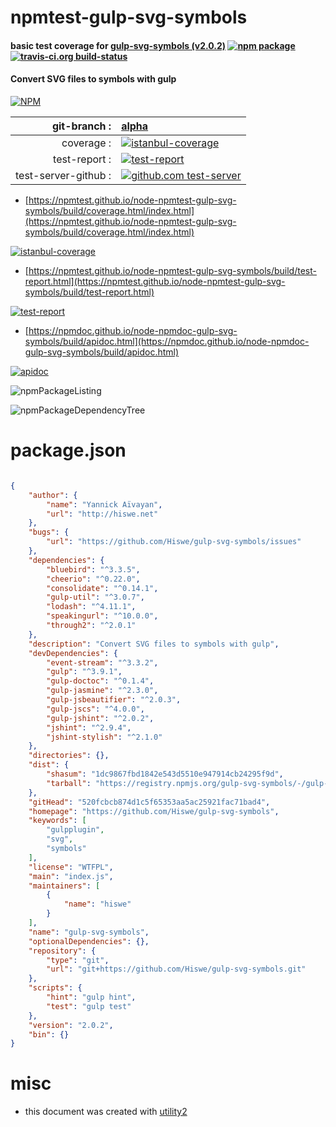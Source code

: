 # npmtest-gulp-svg-symbols

#### basic test coverage for  [gulp-svg-symbols (v2.0.2)](https://github.com/Hiswe/gulp-svg-symbols)  [![npm package](https://img.shields.io/npm/v/npmtest-gulp-svg-symbols.svg?style=flat-square)](https://www.npmjs.org/package/npmtest-gulp-svg-symbols) [![travis-ci.org build-status](https://api.travis-ci.org/npmtest/node-npmtest-gulp-svg-symbols.svg)](https://travis-ci.org/npmtest/node-npmtest-gulp-svg-symbols)

#### Convert SVG files to symbols with gulp

[![NPM](https://nodei.co/npm/gulp-svg-symbols.png?downloads=true&downloadRank=true&stars=true)](https://www.npmjs.com/package/gulp-svg-symbols)

| git-branch : | [alpha](https://github.com/npmtest/node-npmtest-gulp-svg-symbols/tree/alpha)|
|--:|:--|
| coverage : | [![istanbul-coverage](https://npmtest.github.io/node-npmtest-gulp-svg-symbols/build/coverage.badge.svg)](https://npmtest.github.io/node-npmtest-gulp-svg-symbols/build/coverage.html/index.html)|
| test-report : | [![test-report](https://npmtest.github.io/node-npmtest-gulp-svg-symbols/build/test-report.badge.svg)](https://npmtest.github.io/node-npmtest-gulp-svg-symbols/build/test-report.html)|
| test-server-github : | [![github.com test-server](https://npmtest.github.io/node-npmtest-gulp-svg-symbols/GitHub-Mark-32px.png)](https://npmtest.github.io/node-npmtest-gulp-svg-symbols/build/app/index.html) | | build-artifacts : | [![build-artifacts](https://npmtest.github.io/node-npmtest-gulp-svg-symbols/glyphicons_144_folder_open.png)](https://github.com/npmtest/node-npmtest-gulp-svg-symbols/tree/gh-pages/build)|

- [https://npmtest.github.io/node-npmtest-gulp-svg-symbols/build/coverage.html/index.html](https://npmtest.github.io/node-npmtest-gulp-svg-symbols/build/coverage.html/index.html)

[![istanbul-coverage](https://npmtest.github.io/node-npmtest-gulp-svg-symbols/build/screenCapture.buildCi.browser.%252Ftmp%252Fbuild%252Fcoverage.lib.html.png)](https://npmtest.github.io/node-npmtest-gulp-svg-symbols/build/coverage.html/index.html)

- [https://npmtest.github.io/node-npmtest-gulp-svg-symbols/build/test-report.html](https://npmtest.github.io/node-npmtest-gulp-svg-symbols/build/test-report.html)

[![test-report](https://npmtest.github.io/node-npmtest-gulp-svg-symbols/build/screenCapture.buildCi.browser.%252Ftmp%252Fbuild%252Ftest-report.html.png)](https://npmtest.github.io/node-npmtest-gulp-svg-symbols/build/test-report.html)

- [https://npmdoc.github.io/node-npmdoc-gulp-svg-symbols/build/apidoc.html](https://npmdoc.github.io/node-npmdoc-gulp-svg-symbols/build/apidoc.html)

[![apidoc](https://npmdoc.github.io/node-npmdoc-gulp-svg-symbols/build/screenCapture.buildCi.browser.%252Ftmp%252Fbuild%252Fapidoc.html.png)](https://npmdoc.github.io/node-npmdoc-gulp-svg-symbols/build/apidoc.html)

![npmPackageListing](https://npmtest.github.io/node-npmtest-gulp-svg-symbols/build/screenCapture.npmPackageListing.svg)

![npmPackageDependencyTree](https://npmtest.github.io/node-npmtest-gulp-svg-symbols/build/screenCapture.npmPackageDependencyTree.svg)



# package.json

```json

{
    "author": {
        "name": "Yannick Aïvayan",
        "url": "http://hiswe.net"
    },
    "bugs": {
        "url": "https://github.com/Hiswe/gulp-svg-symbols/issues"
    },
    "dependencies": {
        "bluebird": "^3.3.5",
        "cheerio": "^0.22.0",
        "consolidate": "^0.14.1",
        "gulp-util": "^3.0.7",
        "lodash": "^4.11.1",
        "speakingurl": "^10.0.0",
        "through2": "^2.0.1"
    },
    "description": "Convert SVG files to symbols with gulp",
    "devDependencies": {
        "event-stream": "^3.3.2",
        "gulp": "^3.9.1",
        "gulp-doctoc": "^0.1.4",
        "gulp-jasmine": "^2.3.0",
        "gulp-jsbeautifier": "^2.0.3",
        "gulp-jscs": "^4.0.0",
        "gulp-jshint": "^2.0.2",
        "jshint": "^2.9.4",
        "jshint-stylish": "^2.1.0"
    },
    "directories": {},
    "dist": {
        "shasum": "1dc9867fbd1842e543d5510e947914cb24295f9d",
        "tarball": "https://registry.npmjs.org/gulp-svg-symbols/-/gulp-svg-symbols-2.0.2.tgz"
    },
    "gitHead": "520fcbcb874d1c5f65353aa5ac25921fac71bad4",
    "homepage": "https://github.com/Hiswe/gulp-svg-symbols",
    "keywords": [
        "gulpplugin",
        "svg",
        "symbols"
    ],
    "license": "WTFPL",
    "main": "index.js",
    "maintainers": [
        {
            "name": "hiswe"
        }
    ],
    "name": "gulp-svg-symbols",
    "optionalDependencies": {},
    "repository": {
        "type": "git",
        "url": "git+https://github.com/Hiswe/gulp-svg-symbols.git"
    },
    "scripts": {
        "hint": "gulp hint",
        "test": "gulp test"
    },
    "version": "2.0.2",
    "bin": {}
}
```



# misc
- this document was created with [utility2](https://github.com/kaizhu256/node-utility2)
